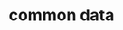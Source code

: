 ---
title: "common data"
type: lib
layout: common-data
description: Reused variables for the YaskawaMce functions.
weight: -900
---